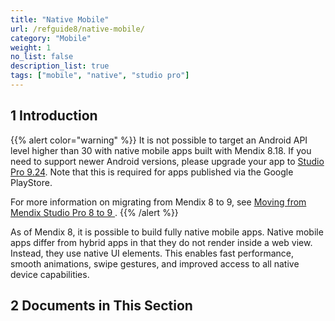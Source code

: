 ```yaml
---
title: "Native Mobile"
url: /refguide8/native-mobile/
category: "Mobile"
weight: 1
no_list: false
description_list: true 
tags: ["mobile", "native", "studio pro"]
---
```


## 1 Introduction

{{% alert color="warning" %}}
It is not possible to target an Android API level higher than 30 with native mobile apps built with Mendix 8.18. If you need to support newer Android versions, please upgrade your app to [Studio Pro 9.24](/releasenotes/studio-pro/9.24/). Note that this is required for apps published via the Google PlayStore.

For more information on migrating from Mendix 8 to 9, see [Moving from Mendix Studio Pro 8 to 9
](/refguide9/moving-from-8-to-9/).
{{% /alert %}}

As of Mendix 8, it is possible to build fully native mobile apps. Native mobile apps differ from hybrid apps in that they do not render inside a web view. Instead, they use native UI elements. This enables fast performance, smooth animations, swipe gestures, and improved access to all native device capabilities.

## 2 Documents in This Section
